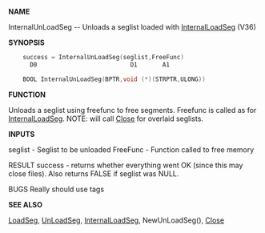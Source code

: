 
**NAME**

InternalUnLoadSeg -- Unloads a seglist loaded with [InternalLoadSeg](InternalLoadSeg.md)
(V36)

**SYNOPSIS**

```c
    success = InternalUnLoadSeg(seglist,FreeFunc)
      D0                          D1       A1

    BOOL InternalUnLoadSeg(BPTR,void (*)(STRPTR,ULONG))

```
**FUNCTION**

Unloads a seglist using freefunc to free segments.  Freefunc is called
as for [InternalLoadSeg](InternalLoadSeg.md).  NOTE: will call [Close](Close.md) for overlaid
seglists.

**INPUTS**

seglist  - Seglist to be unloaded
FreeFunc - Function called to free memory

RESULT
success - returns whether everything went OK (since this may close
files).  Also returns FALSE if seglist was NULL.

BUGS
Really should use tags

**SEE ALSO**

[LoadSeg](LoadSeg.md), [UnLoadSeg](UnLoadSeg.md), [InternalLoadSeg](InternalLoadSeg.md), NewUnLoadSeg(), [Close](Close.md)
